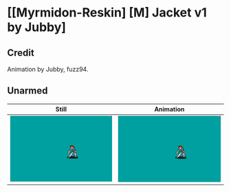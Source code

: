 # [\[Myrmidon-Reskin\] \[M\] Jacket v1 by Jubby]

## Credit

Animation by Jubby, fuzz94.
	
## Unarmed

| Still | Animation |
| :---: | :-------: |
| ![Unarmed still](./Unarmed_000.png) | ![Unarmed animation](./Unarmed.gif) |
